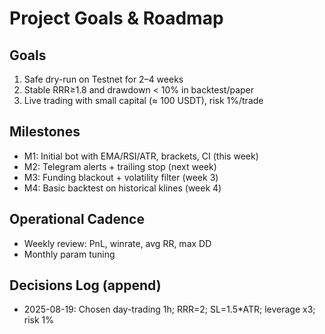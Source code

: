 # Project Goals & Roadmap

## Goals
1. Safe dry-run on Testnet for 2–4 weeks
2. Stable RRR≥1.8 and drawdown < 10% in backtest/paper
3. Live trading with small capital (≈ 100 USDT), risk 1%/trade

## Milestones
- M1: Initial bot with EMA/RSI/ATR, brackets, CI (this week)
- M2: Telegram alerts + trailing stop (next week)
- M3: Funding blackout + volatility filter (week 3)
- M4: Basic backtest on historical klines (week 4)

## Operational Cadence
- Weekly review: PnL, winrate, avg RR, max DD
- Monthly param tuning

## Decisions Log (append)
- 2025-08-19: Chosen day-trading 1h; RRR=2; SL=1.5*ATR; leverage x3; risk 1%
